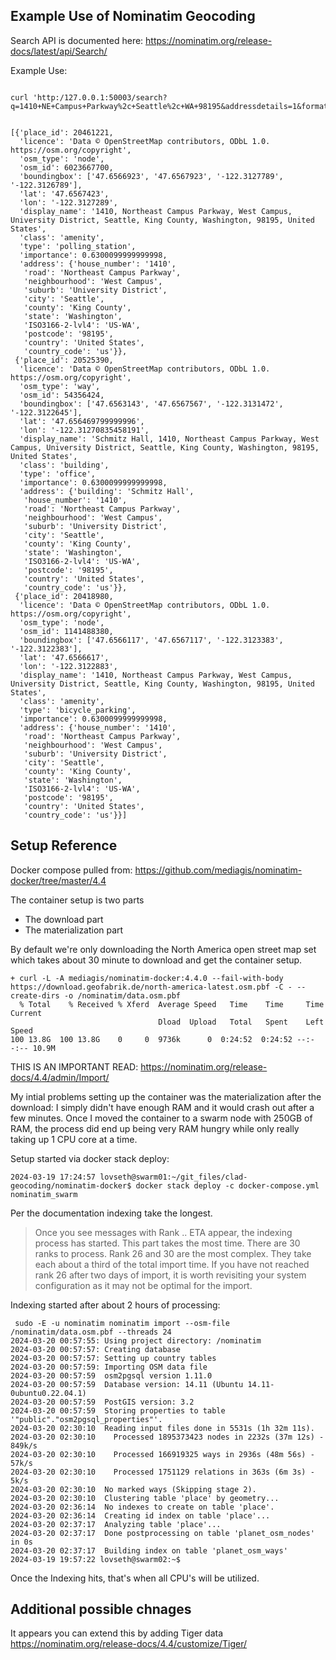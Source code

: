 


## Example Use of Nominatim Geocoding

Search API is documented here:
https://nominatim.org/release-docs/latest/api/Search/

Example Use:

```

curl 'http:/127.0.0.1:50003/search?q=1410+NE+Campus+Parkway%2c+Seattle%2c+WA+98195&addressdetails=1&format=json'


[{'place_id': 20461221,
  'licence': 'Data © OpenStreetMap contributors, ODbL 1.0. https://osm.org/copyright',
  'osm_type': 'node',
  'osm_id': 6023667700,
  'boundingbox': ['47.6566923', '47.6567923', '-122.3127789', '-122.3126789'],
  'lat': '47.6567423',
  'lon': '-122.3127289',
  'display_name': '1410, Northeast Campus Parkway, West Campus, University District, Seattle, King County, Washington, 98195, United States',
  'class': 'amenity',
  'type': 'polling_station',
  'importance': 0.6300099999999998,
  'address': {'house_number': '1410',
   'road': 'Northeast Campus Parkway',
   'neighbourhood': 'West Campus',
   'suburb': 'University District',
   'city': 'Seattle',
   'county': 'King County',
   'state': 'Washington',
   'ISO3166-2-lvl4': 'US-WA',
   'postcode': '98195',
   'country': 'United States',
   'country_code': 'us'}},
 {'place_id': 20525390,
  'licence': 'Data © OpenStreetMap contributors, ODbL 1.0. https://osm.org/copyright',
  'osm_type': 'way',
  'osm_id': 54356424,
  'boundingbox': ['47.6563143', '47.6567567', '-122.3131472', '-122.3122645'],
  'lat': '47.656469799999996',
  'lon': '-122.31270835458191',
  'display_name': 'Schmitz Hall, 1410, Northeast Campus Parkway, West Campus, University District, Seattle, King County, Washington, 98195, United States',
  'class': 'building',
  'type': 'office',
  'importance': 0.6300099999999998,
  'address': {'building': 'Schmitz Hall',
   'house_number': '1410',
   'road': 'Northeast Campus Parkway',
   'neighbourhood': 'West Campus',
   'suburb': 'University District',
   'city': 'Seattle',
   'county': 'King County',
   'state': 'Washington',
   'ISO3166-2-lvl4': 'US-WA',
   'postcode': '98195',
   'country': 'United States',
   'country_code': 'us'}},
 {'place_id': 20418980,
  'licence': 'Data © OpenStreetMap contributors, ODbL 1.0. https://osm.org/copyright',
  'osm_type': 'node',
  'osm_id': 1141488380,
  'boundingbox': ['47.6566117', '47.6567117', '-122.3123383', '-122.3122383'],
  'lat': '47.6566617',
  'lon': '-122.3122883',
  'display_name': '1410, Northeast Campus Parkway, West Campus, University District, Seattle, King County, Washington, 98195, United States',
  'class': 'amenity',
  'type': 'bicycle_parking',
  'importance': 0.6300099999999998,
  'address': {'house_number': '1410',
   'road': 'Northeast Campus Parkway',
   'neighbourhood': 'West Campus',
   'suburb': 'University District',
   'city': 'Seattle',
   'county': 'King County',
   'state': 'Washington',
   'ISO3166-2-lvl4': 'US-WA',
   'postcode': '98195',
   'country': 'United States',
   'country_code': 'us'}}]
```



## Setup Reference

Docker compose pulled from:
https://github.com/mediagis/nominatim-docker/tree/master/4.4

The container setup is two parts
- The download part
- The materialization part

By default we're only downloading the North America open street map set which takes about 30 minute to download and get the container setup.

```
+ curl -L -A mediagis/nominatim-docker:4.4.0 --fail-with-body https://download.geofabrik.de/north-america-latest.osm.pbf -C - --create-dirs -o /nominatim/data.osm.pbf
  % Total    % Received % Xferd  Average Speed   Time    Time     Time  Current
                                 Dload  Upload   Total   Spent    Left  Speed
100 13.8G  100 13.8G    0     0  9736k      0  0:24:52  0:24:52 --:--:-- 10.9M
```

THIS IS AN IMPORTANT READ:
https://nominatim.org/release-docs/4.4/admin/Import/

My intial problems setting up the container was the materialization after the download: I simply didn't have enough RAM and it would crash out after a few minutes. Once I moved the container to a swarm node with 250GB of RAM, the process did end up being very 
RAM hungry while only really taking up 1 CPU core at a time.

Setup started via docker stack deploy:
```
2024-03-19 17:24:57 lovseth@swarm01:~/git_files/clad-geocoding/nominatim-docker$ docker stack deploy -c docker-compose.yml nominatim_swarm

```

Per the documentation indexing take the longest. 
>Once you see messages with Rank .. ETA appear, the indexing process has started. This part takes the most time. There are 30 ranks to process. Rank 26 and 30 are the most complex. They take each about a third of the total import time. If you have not reached rank 26 after two days of import, it is worth revisiting your system configuration as it may not be optimal for the import.

Indexing started after about 2 hours of processing:
```
 sudo -E -u nominatim nominatim import --osm-file /nominatim/data.osm.pbf --threads 24
2024-03-20 00:57:55: Using project directory: /nominatim
2024-03-20 00:57:57: Creating database
2024-03-20 00:57:57: Setting up country tables
2024-03-20 00:57:59: Importing OSM data file
2024-03-20 00:57:59  osm2pgsql version 1.11.0
2024-03-20 00:57:59  Database version: 14.11 (Ubuntu 14.11-0ubuntu0.22.04.1)
2024-03-20 00:57:59  PostGIS version: 3.2
2024-03-20 00:57:59  Storing properties to table '"public"."osm2pgsql_properties"'.
2024-03-20 02:30:10  Reading input files done in 5531s (1h 32m 11s).                      
2024-03-20 02:30:10    Processed 1895373423 nodes in 2232s (37m 12s) - 849k/s
2024-03-20 02:30:10    Processed 166919325 ways in 2936s (48m 56s) - 57k/s
2024-03-20 02:30:10    Processed 1751129 relations in 363s (6m 3s) - 5k/s
2024-03-20 02:30:10  No marked ways (Skipping stage 2).
2024-03-20 02:30:10  Clustering table 'place' by geometry...
2024-03-20 02:36:14  No indexes to create on table 'place'.
2024-03-20 02:36:14  Creating id index on table 'place'...
2024-03-20 02:37:17  Analyzing table 'place'...
2024-03-20 02:37:17  Done postprocessing on table 'planet_osm_nodes' in 0s
2024-03-20 02:37:17  Building index on table 'planet_osm_ways'
2024-03-19 19:57:22 lovseth@swarm02:~$ 

```

Once the Indexing hits, that's when all CPU's will be utilized.



## Additional possible chnages


It appears you can extend this by adding Tiger data
https://nominatim.org/release-docs/4.4/customize/Tiger/

